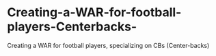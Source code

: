 # Creating-a-WAR-for-football-players-Centerbacks-
Creating a WAR for football players, specializing on CBs (Center-backs)
